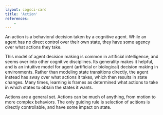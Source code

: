 ```yaml
---
layout: cogsci-card
title: 'Action'
references:
    - 
---
```


An action is a behavioral decision taken by a cognitive agent. While an agent has no direct control over their own state, they have some agency over what actions they take. 

This model of agent decision making is common in artificial intelligence, and seems over into other cognitive disciplines. Its generality makes it helpful, and is an intuitive model for agent (artificial or biological) decision making in environments. Rather than modeling state transitions directly, the agent instead has sway over what actions it takes, which then results in state changes. Many times, learning is frames as determined what actions to take in which states to obtain the states it wants.

Actions are a general set. Actions can be much of anything, from motion to more complex behaviors. The only guiding rule is selection of acitions is directly controllable, and have some impact on state.